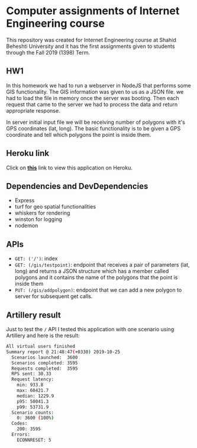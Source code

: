 # Computer assignments of Internet Engineering course

This repository was created for Internet Engineering course at Shahid Beheshti University and it has the first assignments given to students through the Fall 2019 (1398) Term.

## HW1

In this homework we had to run a webserver in NodeJS that performs some GIS functionality. The GIS information was given to us as a JSON file. we had to load the file in memory once the server was booting. Then each request that came to the server we had to process the data and return appropriate response.

In server initial input file we will be receiving number of polygons with it's GPS coordinates (lat, long). The basic functionality is to be given a GPS coordinate and tell which polygons the point is inside them.

## Heroku link

Click on [**this**](https://node-gis-functionality.herokuapp.com/) link to view this application on Heroku.

## Dependencies and DevDependencies

- Express
- turf for geo spatial functionalities
- whiskers for rendering
- winston for logging
- nodemon

## APIs

- `GET: ('/')`: index
- `GET: (/gis/testpoint)`: endpoint that receives a pair of parameters (lat, long) and returns a JSON structure which has a member called polygons and it contains the name of the polygons that the point is inside them
- `PUT: (/gis/addpolygon)`: endpoint that we can add a new polygon to server for subsequent get calls.

## Artillery result

Just to test the `/` API I tested this application with one scenario using Artillery and here is the result:

```bash
All virtual users finished
Summary report @ 21:48:47(+0330) 2019-10-25
  Scenarios launched:  3600
  Scenarios completed: 3595
  Requests completed:  3595
  RPS sent: 30.33
  Request latency:
    min: 933.8
    max: 60421.7
    median: 1229.9
    p95: 50041.3
    p99: 53731.9
  Scenario counts:
    0: 3600 (100%)
  Codes:
    200: 3595
  Errors:
    ECONNRESET: 5
```
